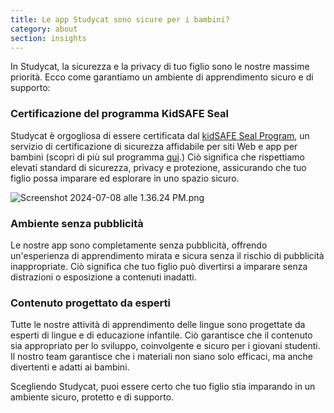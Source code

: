 ```yaml
---
title: Le app Studycat sono sicure per i bambini?
category: about
section: insights
---
```

In Studycat, la sicurezza e la privacy di tuo figlio sono le nostre massime priorità. Ecco come garantiamo un ambiente di apprendimento sicuro e di supporto:

### Certificazione del programma KidSAFE Seal

Studycat è orgogliosa di essere certificata dal [kidSAFE Seal Program](https://www.kidsafeseal.com/certifiedproducts/Studycat_fun_appseries.html), un servizio di certificazione di sicurezza affidabile per siti Web e app per bambini (scopri di più sul programma [qui](https://www.kidsafeseal.com/aboutourprogram.html).) Ciò significa che rispettiamo elevati standard di sicurezza, privacy e protezione, assicurando che tuo figlio possa imparare ed esplorare in uno spazio sicuro.

![Screenshot 2024-07-08 alle 1.36.24 PM.png](https://help.Studycat.com/hc/article_attachments/34779667893401)

### Ambiente senza pubblicità

Le nostre app sono completamente senza pubblicità, offrendo un'esperienza di apprendimento mirata e sicura senza il rischio di pubblicità inappropriate. Ciò significa che tuo figlio può divertirsi a imparare senza distrazioni o esposizione a contenuti inadatti.

### Contenuto progettato da esperti

Tutte le nostre attività di apprendimento delle lingue sono progettate da esperti di lingue e di educazione infantile. Ciò garantisce che il contenuto sia appropriato per lo sviluppo, coinvolgente e sicuro per i giovani studenti. Il nostro team garantisce che i materiali non siano solo efficaci, ma anche divertenti e adatti ai bambini.

Scegliendo Studycat, puoi essere certo che tuo figlio stia imparando in un ambiente sicuro, protetto e di supporto.